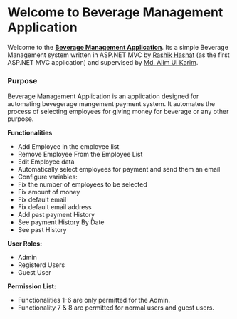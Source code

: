 Welcome to Beverage Management Application
===================
Welcome to the  **[Beverage Management Application](https://github.com/Rashik004/Beverage-Management "Beverage Management Application")**. Its a simple Beverage Management system written in ASP.NET MVC by [Rashik Hasnat](https://github.com/Rashik004 "Rashik Hasnat") (as the first ASP.NET MVC application) and supervised by [Md. Alim Ul Karim](https://github.com/aukgit "Md. Alim Ul Karim github"). 

### Purpose

Beverage Management  Application is an application designed for automating bevegerage mangement payment system. It automates the process of selecting employees for giving money for beverage or any other purpose.

**Functionalities**

- Add Employee in the employee list
- Remove Employee From the Employee List
- Edit Employee data
- Automatically select employees for payment and send them an email
- Configure variables:
- Fix the number of employees to be selected
- Fix  amount of money
- Fix default email
- Fix default email address
- Add past payment History
- See payment History By Date
- See past History


**User Roles:**

- Admin
- Registerd Users
- Guest User


**Permission List:**

- Functionalities 1-6 are only permitted for the Admin.
- Functionality 7 & 8 are permitted for normal users and guest users.
